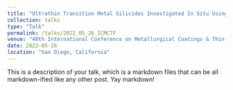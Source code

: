 ```yaml
---
title: "Ultrathin Transition Metal Silicides Investigated In Situ Using Ion Scattering"
collection: talks
type: "Talk"
permalink: /talks/2022_05_26_ICMCTF
venue: "48th International Conference on Metallurgical Coatings & Thin Films"
date: 2022-05-26
location: "San Diego, California"
---
```


This is a description of your talk, which is a markdown files that can be all markdown-ified like any other post. Yay markdown!
